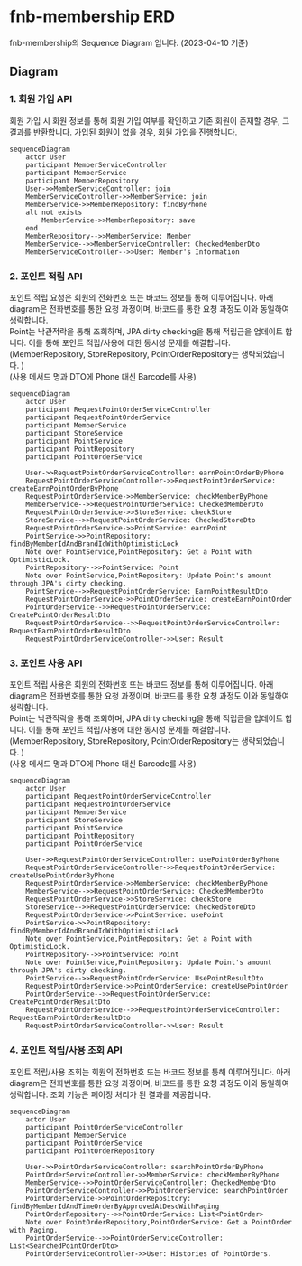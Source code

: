 # fnb-membership ERD
fnb-membership의 Sequence Diagram 입니다. (2023-04-10 기준)

## Diagram
### 1. 회원 가입 API
회원 가입 시 회원 정보를 통해 회원 가입 여부를 확인하고 기존 회원이 존재할 경우, 그 결과를 반환합니다.
가입된 회원이 없을 경우, 회원 가입을 진행합니다.
```mermaid
sequenceDiagram
    actor User
    participant MemberServiceController
    participant MemberService
    participant MemberRepository
    User->>MemberServiceController: join
    MemberServiceController->>MemberService: join
    MemberService->>MemberRepository: findByPhone 
    alt not exists
        MemberService->>MemberRepository: save
    end
    MemberRepository-->>MemberService: Member
    MemberService-->>MemberServiceController: CheckedMemberDto
    MemberServiceController-->>User: Member's Information
```
### 2. 포인트 적립 API
포인트 적립 요청은 회원의 전화번호 또는 바코드 정보를 통해 이루어집니다.
아래 diagram은 전화번호를 통한 요청 과정이며, 바코드를 통한 요청 과정도 이와 동일하여 생략합니다.  
Point는 낙관적락을 통해 조회하며, JPA dirty checking을 통해 적립금을 업데이트 합니다. 이를 통해 포인트 적립/사용에 대한 동시성 문제를 해결합니다.  
(MemberRepository, StoreRepository, PointOrderRepository는 생략되었습니다. )  
(사용 메서드 명과 DTO에 Phone 대신 Barcode를 사용)
```mermaid
sequenceDiagram
    actor User
    participant RequestPointOrderServiceController
    participant RequestPointOrderService
    participant MemberService
    participant StoreService
    participant PointService
    participant PointRepository
    participant PointOrderService
    
    User->>RequestPointOrderServiceController: earnPointOrderByPhone
    RequestPointOrderServiceController->>RequestPointOrderService: createEarnPointOrderByPhone
    RequestPointOrderService->>MemberService: checkMemberByPhone
    MemberService-->>RequestPointOrderService: CheckedMemberDto
    RequestPointOrderService->>StoreService: checkStore
    StoreService-->>RequestPointOrderService: CheckedStoreDto
    RequestPointOrderService->>PointService: earnPoint
    PointService->>PointRepository: findByMemberIdAndBrandIdWithOptimisticLock
    Note over PointService,PointRepository: Get a Point with OptimisticLock.
    PointRepository-->>PointService: Point
    Note over PointService,PointRepository: Update Point's amount through JPA's dirty checking.
    PointService-->>RequestPointOrderService: EarnPointResultDto
    RequestPointOrderService->>PointOrderService: createEarnPointOrder
    PointOrderService-->>RequestPointOrderService: CreatePointOrderResultDto
    RequestPointOrderService-->>RequestPointOrderServiceController: RequestEarnPointOrderResultDto
    RequestPointOrderServiceController->>User: Result
```
### 3. 포인트 사용 API
포인트 적립 사용은 회원의 전화번호 또는 바코드 정보를 통해 이루어집니다.
아래 diagram은 전화번호를 통한 요청 과정이며, 바코드를 통한 요청 과정도 이와 동일하여 생략합니다.  
Point는 낙관적락을 통해 조회하며, JPA dirty checking을 통해 적립금을 업데이트 합니다. 이를 통해 포인트 적립/사용에 대한 동시성 문제를 해결합니다.  
(MemberRepository, StoreRepository, PointOrderRepository는 생략되었습니다. )  
(사용 메서드 명과 DTO에 Phone 대신 Barcode를 사용)
```mermaid
sequenceDiagram
    actor User
    participant RequestPointOrderServiceController
    participant RequestPointOrderService
    participant MemberService
    participant StoreService
    participant PointService
    participant PointRepository
    participant PointOrderService
    
    User->>RequestPointOrderServiceController: usePointOrderByPhone
    RequestPointOrderServiceController->>RequestPointOrderService: createUsePointOrderByPhone
    RequestPointOrderService->>MemberService: checkMemberByPhone
    MemberService-->>RequestPointOrderService: CheckedMemberDto
    RequestPointOrderService->>StoreService: checkStore
    StoreService-->>RequestPointOrderService: CheckedStoreDto
    RequestPointOrderService->>PointService: usePoint
    PointService->>PointRepository: findByMemberIdAndBrandIdWithOptimisticLock
    Note over PointService,PointRepository: Get a Point with OptimisticLock.
    PointRepository-->>PointService: Point
    Note over PointService,PointRepository: Update Point's amount through JPA's dirty checking.
    PointService-->>RequestPointOrderService: UsePointResultDto
    RequestPointOrderService->>PointOrderService: createUsePointOrder
    PointOrderService-->>RequestPointOrderService: CreatePointOrderResultDto
    RequestPointOrderService-->>RequestPointOrderServiceController: RequestEarnPointOrderResultDto
    RequestPointOrderServiceController->>User: Result
```

### 4. 포인트 적립/사용 조회 API
포인트 적립/사용 조회는 회원의 전화번호 또는 바코드 정보를 통해 이루어집니다.
아래 diagram은 전화번호를 통한 요청 과정이며, 바코드를 통한 요청 과정도 이와 동일하여 생략합니다.
조회 기능은 페이징 처리가 된 결과를 제공합니다.
```mermaid
sequenceDiagram
    actor User
    participant PointOrderServiceController
    participant MemberService
    participant PointOrderService
    participant PointOrderRepository
    
    User->>PointOrderServiceController: searchPointOrderByPhone
    PointOrderServiceController->>MemberService: checkMemberByPhone
    MemberService-->>PointOrderServiceController: CheckedMemberDto
    PointOrderServiceController->>PointOrderService: searchPointOrder
    PointOrderService->>PointOrderRepository: findByMemberIdAndTimeOrderByApprovedAtDescWithPaging
    PointOrderRepository-->>PointOrderService: List<PointOrder>
    Note over PointOrderRepository,PointOrderService: Get a PointOrder with Paging.
    PointOrderService-->>PointOrderServiceController: List<SearchedPointOrderDto>
    PointOrderServiceController->>User: Histories of PointOrders.
```